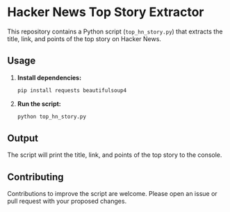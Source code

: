 # Hacker News Top Story Extractor

This repository contains a Python script (`top_hn_story.py`) that extracts the title, link, and points of the top story on Hacker News.

## Usage

1. **Install dependencies:**
   ```bash
   pip install requests beautifulsoup4
   ```

2. **Run the script:**
   ```bash
   python top_hn_story.py
   ```

## Output

The script will print the title, link, and points of the top story to the console.

## Contributing

Contributions to improve the script are welcome. Please open an issue or pull request with your proposed changes.
